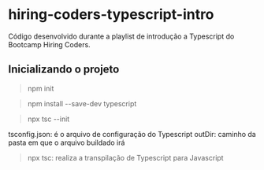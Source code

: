 # hiring-coders-typescript-intro
Código desenvolvido durante a playlist de introdução a Typescript do Bootcamp Hiring Coders.

## Inicializando o projeto
> npm init

> npm install --save-dev typescript

> npx tsc --init

tsconfig.json: é o arquivo de configuração do Typescript
outDir: caminho da pasta em que o arquivo buildado irá

> npx tsc: realiza a transpilação de Typescript para Javascript